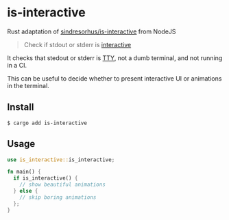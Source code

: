 # is-interactive
Rust adaptation of [sindresorhus/is-interactive](https://github.com/sindresorhus/is-interactive) from NodeJS
> Check if stdout or stderr is [interactive](https://unix.stackexchange.com/a/43389/7678)

It checks that stedout or stderr is [TTY](https://jameshfisher.com/2017/12/09/what-is-a-tty/), not a dumb terminal, and not running in a CI.

This can be useful to decide whether to present interactive UI or animations in the terminal.

## Install

```
$ cargo add is-interactive
```

## Usage

```rust
use is_interactive::is_interactive;

fn main() {
  if is_interactive() {
    // show beautiful animations 
  } else {
    // skip boring animations
  };
}

```
